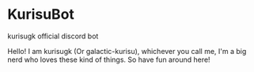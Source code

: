 # KurisuBot
kurisugk official discord bot

Hello! I am kurisugk (Or galactic-kurisu), whichever you call me, I'm a big nerd who loves these kind of things. So have fun around here!
